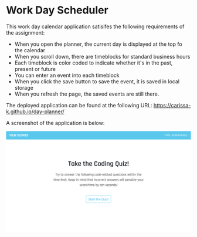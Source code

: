 # Work Day Scheduler

This work day calendar application satisifes the following requirements of the assignment:

-  When you open the planner, the current day is displayed at the top fo the calendar
-  When you scroll down, there are timeblocks for standard business hours
-  Each timeblock is color coded to indicate whether it's in the past, present or future
-  You can enter an event into each timeblock
-  When you click the save button to save the event, it is saved in local storage
-  When you refresh the page, the saved events are still there.

The deployed application can be found at the following URL:
https://carissa-k.github.io/day-planner/

A screenshot of the application is below:

![image](https://raw.githubusercontent.com/carissa-k/code-quiz/main/code-quiz-screenshot.png)
